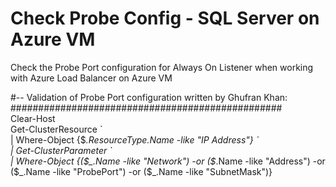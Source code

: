 # Check Probe Config - SQL Server on Azure VM
Check the Probe Port configuration for Always On Listener when working with Azure Load Balancer on Azure VM

#-- Validation of Probe Port configuration written by Ghufran Khan: \
################################################# \
Clear-Host \
Get-ClusterResource \` \
| Where-Object {$_.ResourceType.Name -like "IP Address"} \` \
| Get-ClusterParameter \` \
| Where-Object {($_.Name -like "Network") -or ($_.Name -like "Address") -or ($_.Name -like "ProbePort") -or ($_.Name -like "SubnetMask")}
